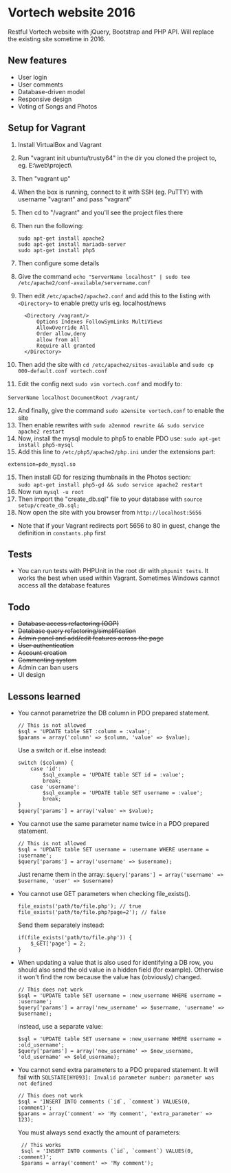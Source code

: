 # Vortech website 2016
Restful Vortech website with jQuery, Bootstrap and PHP API. Will replace the existing site sometime in 2016.

## New features
* User login  
* User comments  
* Database-driven model  
* Responsive design  
* Voting of Songs and Photos

## Setup for Vagrant
1. Install VirtualBox and Vagrant
2. Run "vagrant init ubuntu/trusty64" in the dir you cloned the project to, eg. E:\web\project\
3. Then "vagrant up"
4. When the box is running, connect to it with SSH (eg. PuTTY) with username "vagrant" and pass "vagrant"
5. Then cd to "/vagrant" and you'll see the project files there
6. Then run the following:

   `sudo apt-get install apache2`  
   `sudo apt-get install mariadb-server`  
   `sudo apt-get install php5`  

7. Then configure some details
8. Give the command `echo "ServerName localhost" | sudo tee /etc/apache2/conf-available/servername.conf`
9. Then edit `/etc/apache2/apache2.conf` and add this to the listing with `<Directory>` to enable pretty urls eg. localhost/news

   ```
     <Directory /vagrant/>  
         Options Indexes FollowSymLinks MultiViews  
         AllowOverride All  
         Order allow,deny  
         allow from all  
         Require all granted  
     </Directory>  
   ```

10. Then add the site with `cd /etc/apache2/sites-available` and `sudo cp 000-default.conf vortech.conf`
11. Edit the config next `sudo vim vortech.conf` and modify to:  

   `ServerName localhost`
   `DocumentRoot /vagrant/`

12. And finally, give the command `sudo a2ensite vortech.conf` to enable the site
13. Then enable rewrites with `sudo a2enmod rewrite && sudo service apache2 restart`
14. Now, install the mysql module to php5 to enable PDO use: `sudo apt-get install php5-mysql`
14. Add this line to `/etc/php5/apache2/php.ini` under the extensions part:

  `extension=pdo_mysql.so`

15. Then install GD for resizing thumbnails in the Photos section:  
    `sudo apt-get install php5-gd && sudo service apache2 restart`
16. Now run `mysql -u root`
17. Then import the "create_db.sql" file to your database with `source setup/create_db.sql;`
18. Now open the site with you browser from `http://localhost:5656`
 * Note that if your Vagrant redirects port 5656 to 80 in guest, change the definition in `constants.php` first

## Tests
* You can run tests with PHPUnit in the root dir with `phpunit tests`. It works the best when used within Vagrant. Sometimes Windows cannot access all the database features

## Todo
* ~~Database access refactoring (OOP)~~  
* ~~Database query refactoring/simplification~~  
* ~~Admin panel and add/edit features across the page~~  
* ~~User authentication~~  
* ~~Account creation~~  
* ~~Commenting system~~  
* Admin can ban users
* UI design

## Lessons learned
* You cannot parametrize the DB column in PDO prepared statement.  

  ```
  // This is not allowed  
  $sql = 'UPDATE table SET :column = :value';  
  $params = array('column' => $column, 'value' => $value);  
  ```

  Use a switch or if..else instead:  

  ```
  switch ($column) {  
      case 'id':  
          $sql_example = 'UPDATE table SET id = :value';  
          break;  
      case 'username':  
          $sql_example = 'UPDATE table SET username = :value';  
          break;
  }  
  $query['params'] = array('value' => $value);
  ```

* You cannot use the same parameter name twice in a PDO prepared statement.

  ```
  // This is not allowed  
  $sql = 'UPDATE table SET username = :username WHERE username = :username';  
  $query['params'] = array('username' => $username);  
  ```

  Just rename them in the array:
    `$query['params'] = array('username' => $username, 'user' => $username)`
* You cannot use GET parameters when checking file_exists().

  ```
  file_exists('path/to/file.php'); // true
  file_exists('path/to/file.php?page=2'); // false
  ```

  Send them separately instead:  

  ```
  if(file_exists('path/to/file.php')) {
      $_GET['page'] = 2;
  }
  ```
* When updating a value that is also used for identifying a DB row, you should also send the old value in a hidden field (for example).
Otherwise it won't find the row because the value has (obviously) changed.

  ```
  // This does not work  
  $sql = 'UPDATE table SET username = :new_username WHERE username = :username';  
  $query['params'] = array('new_username' => $username, 'username' => $username);  
  ```

  instead, use a separate value:

    ```
    $sql = 'UPDATE table SET username = :new_username WHERE username = :old_username';  
    $query['params'] = array('new_username' => $new_username, 'old_username' => $old_username);  
    ```
* You cannot send extra parameters to a PDO prepared statement. It will fail with `SQLSTATE[HY093]: Invalid parameter number: parameter was not defined`

    ```
    // This does not work
    $sql = 'INSERT INTO comments (`id`, `comment`) VALUES(0, :comment)';
    $params = array('comment' => 'My comment', 'extra_parameter' => 123);
    ```

  You must always send exactly the amount of parameters:
    ```
     // This works
     $sql = 'INSERT INTO comments (`id`, `comment`) VALUES(0, :comment)';
     $params = array('comment' => 'My comment');
    ```
